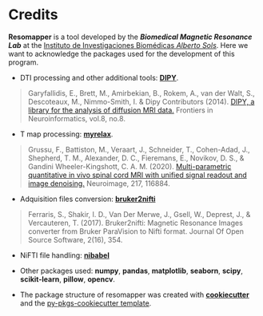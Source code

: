 # Credits

**Resomapper** is a tool developed by the ***Biomedical Magnetic Resonance Lab*** at the [Instituto de Investigaciones Biomédicas *Alberto Sols*](https://www.iib.uam.es/portal/web/iibm/home). Here we want to acknowledge the packages used for the development of this program.

* DTI processing and other additional tools: [**DIPY**](https://dipy.org/). 
> Garyfallidis, E., Brett, M., Amirbekian, B., Rokem, A., van der Walt, S., Descoteaux, M., Nimmo-Smith, I.  & Dipy Contributors (2014). [DIPY, a library for the analysis of diffusion MRI data.](http://journal.frontiersin.org/Journal/10.3389/fninf.2014.00008/abstract) Frontiers in Neuroinformatics, vol.8, no.8.


* T map processing: [**myrelax**](https://github.com/fragrussu/MyRelax).
> Grussu, F., Battiston, M., Veraart, J., Schneider, T., Cohen-Adad, J., Shepherd, T. M., Alexander, D. C., Fieremans, E., Novikov, D. S., & Gandini Wheeler-Kingshott, C. A. M. (2020). [Multi-parametric quantitative in vivo spinal cord MRI with unified signal readout and image denoising.](http://doi.org/10.1016/j.neuroimage.2020.116884) Neuroimage, 217, 116884.

* Adquisition files conversion: [**bruker2nifti**](https://github.com/SebastianoF/bruker2nifti)
> Ferraris, S., Shakir, I. D., Van Der Merwe, J., Gsell, W., Deprest, J., & Vercauteren, T. (2017). Bruker2nifti: Magnetic Resonance Images converter from Bruker ParaVision to Nifti format. Journal Of Open Source Software, 2(16), 354.

* NiFTI file handling: [**nibabel**](https://nipy.org/nibabel/)

* Other packages used: **numpy**, **pandas**, **matplotlib**, **seaborn**, **scipy**, **scikit-learn**, **pillow**, **opencv**.

* The package structure of resomapper was created with [**cookiecutter**](https://cookiecutter.readthedocs.io/en/latest/) and the [py-pkgs-cookiecutter template](https://github.com/py-pkgs/py-pkgs-cookiecutter).




